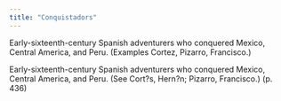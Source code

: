```yaml
---
title: "Conquistadors"
---
```

Early-sixteenth-century Spanish adventurers who conquered Mexico, Central America, and Peru. (Examples Cortez, Pizarro, Francisco.)

Early-sixteenth-century Spanish adventurers who conquered Mexico, Central America, and Peru. (See Cort?s, Hern?n; Pizarro, Francisco.) (p. 436)

